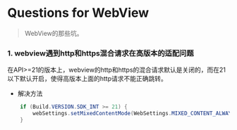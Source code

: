 Questions for WebView
============
> WebView的那些坑。



### 1. webview遇到http和https混合请求在高版本的适配问题

在API>=21的版本上，webview的http和https的混合请求默认是关闭的，而在21以下默认开启，使得高版本上面的http请求不能正确跳转。

* 解决方法
```java
	if (Build.VERSION.SDK_INT >= 21) {
	    webSettings.setMixedContentMode(WebSettings.MIXED_CONTENT_ALWAYS_ALLOW );
	}
```